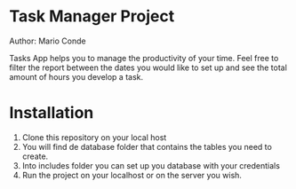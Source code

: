 # Task Manager Project 

Author: Mario Conde


Tasks App helps you to manage the productivity of your time. Feel free to filter the report between the dates you would like to set up and see the total amount of hours you develop a task.

# Installation

1. Clone this repository on your local host
2. You will find de database folder that contains the tables you need to create.
3. Into includes folder you can set up you database with your credentials
4. Run the project on your localhost or on the server you wish.
